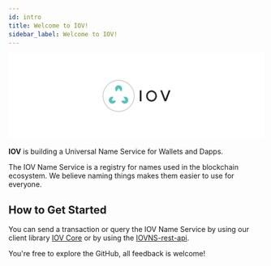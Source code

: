 ```yaml
---
id: intro
title: Welcome to IOV!
sidebar_label: Welcome to IOV!
---
```


![image](assets/iov-logo.png)

**IOV** is building a Universal Name Service for Wallets and Dapps.

The IOV Name Service is a registry for names used in the blockchain ecosystem. We believe naming things makes them easier to use for everyone.

## How to Get Started

You can send a transaction or query the IOV Name Service by using our client library [IOV Core](/docs/iov-name-service/clients/iov-core) or by using the [IOVNS-rest-api](/docs/iov-name-service/clients/rest-api).

You're free to explore the GitHub, all feedback is welcome!